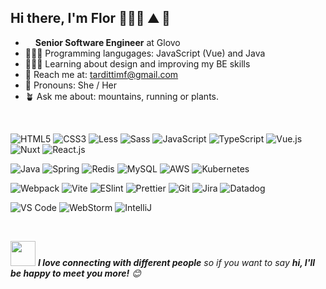 ## Hi there, I'm Flor 👩🏻‍💻 ⛰️ 🌈

- <img src="https://cdn.icon-icons.com/icons2/2699/PNG/512/glovoapp_logo_icon_169104.png" height="12"/> **Senior Software Engineer** at Glovo
- 👩🏻‍💻 Programming langugages: JavaScript (Vue) and Java
- 👩🏻‍🎨 Learning about design and improving my BE skills
- 📨 Reach me at: [tardittimf@gmail.com](mailto:tardittimf@gmail.com?subject=[GitHub]%20Hello!)
- 🌈 Pronouns: She / Her
- 🪴 Ask me about: mountains, running or plants.

<br />

<!-- ![Flor's Programming Languages](https://github-readme-stats.vercel.app/api/top-langs/?username=formap&theme=cobalt) -->

![HTML5](https://img.shields.io/badge/-HTML5-%23E44D27?style=flat-square&logo=html5&logoColor=ffffff)
![CSS3](https://img.shields.io/badge/-CSS3-%231572B6?style=flat-square&logo=css3)
![Less](https://img.shields.io/badge/-Less-%231d365d?style=flat-square&logo=less&logoColor=ffffff)
![Sass](https://img.shields.io/badge/-Sass-%23CC6699?style=flat-square&logo=sass&logoColor=ffffff)
![JavaScript](https://img.shields.io/badge/-JavaScript-%23F7DF1C?style=flat-square&logo=javascript&logoColor=000000&labelColor=%23F7DF1C&color=%23FFCE5A)
![TypeScript](https://img.shields.io/badge/-TypeScript-007ACC?style=flat-square&logo=typescript&logoColor=white)
![Vue.js](https://img.shields.io/badge/-Vue.js-%232c3e50?style=flat-square&logo=vuedotjs)
![Nuxt](https://img.shields.io/badge/-Nuxt.js-%23282C34?style=flat-square&logo=nuxtdotjs)
![React.js](https://img.shields.io/badge/-React.js-%23282C34?style=flat-square&logo=react)

![Java](https://img.shields.io/badge/Java-ED8B00?style=flat-square&logo=openjdk&logoColor=white)
![Spring](https://img.shields.io/badge/SpringBoot-6DB33F?style=flat-square&logo=Spring&logoColor=white)
![Redis](https://img.shields.io/badge/Redis-DC382D?style=flat-square&logo=redis&logoColor=white)
![MySQL](https://shields.io/badge/MySQL-lightgrey?logo=mysql&style=flat-square&logoColor=white&labelColor=blue)
![AWS](https://img.shields.io/badge/AWS-%23FF9900.svg?style=flat-square&logo=amazon-aws&logoColor=white)
![Kubernetes](https://img.shields.io/badge/kubernetes-%23326ce5.svg?style=flat-square&logo=kubernetes&logoColor=white)

![Webpack](https://img.shields.io/badge/-Webpack-%232C3A42?style=flat-square&logo=webpack)
![Vite](https://img.shields.io/badge/-Vite-%23646CFF?style=flat-square&logo=vite&logoColor=ffffff)
![ESlint](https://img.shields.io/badge/-ESLint-%234B32C3?style=flat-square&logo=eslint)
![Prettier](https://img.shields.io/badge/-Prettier-%23F7B93E?style=flat-square&logo=prettier&logoColor=ffffff)
![Git](https://img.shields.io/badge/-Git-%23F05032?style=flat-square&logo=git&logoColor=%23ffffff)
![Jira](https://img.shields.io/badge/jira-%230A0FFF.svg?style=flat-square&logo=jira&logoColor=white)
![Datadog](https://img.shields.io/badge/datadog-%23632CA6.svg?style=flat-square&logo=datadog&logoColor=white)

![VS Code](https://img.shields.io/badge/-VSCode-%23007ACC?style=flat-square&logo=visual-studio-code)
![WebStorm](https://img.shields.io/badge/-WebStorm-black?style=flat-square&logo=webstorm)
![IntelliJ](https://img.shields.io/badge/Intellij%20Idea-000?logo=intellij-idea&style=flat-square)

<!-- ![Netlify](https://img.shields.io/badge/-Netlify-%2300C7B7?style=flat-square&logo=netlify&logoColor=ffffff)
![Vercel](https://img.shields.io/badge/-Vercel-%23ffffff?style=flat-square&logo=vercel&logoColor=000000)
![Railway](https://img.shields.io/badge/-Railway-%230B0D0E?style=flat-square&logo=railway)
![Render](https://img.shields.io/badge/-Render-%2346E3B7?style=flat-square&logo=render&logoColor=ffffff) -->

<br />

<img src="https://media.giphy.com/media/LnQjpWaON8nhr21vNW/giphy.gif" width="40"> <em><b>I love connecting with different people</b> so if you want to say <b>hi, I'll be happy to meet you more!</b> 😊</em>
